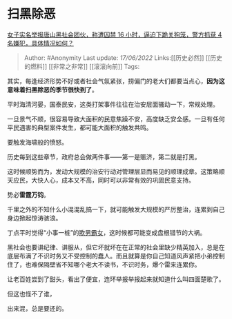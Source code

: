 # 扫黑除恶
[女子实名举报唐山黑社会团伙，称遭囚禁 16 小时，逼迫下跪关狗笼，警方抓获 4 名嫌犯，具体情况如何？](https://www.zhihu.com/question/537242054/answer/2525800100)

> Author: #Anonymity
> Last update: *17/06/2022*
> Links:[[历史必然]] [[历史的燃料]] [[非常之非常]] [[滚滚向前]]
> Tags:

其实，每逢经济形势不好或者社会气氛紧张，捞偏门的老大们都要当点心，**因为这意味着扫黑除恶的季节很快到了**。

平时海清河晏，国泰民安，这类打架事件往往在治安层面骚动一下，常规处理。

一旦景气不顺，很容易导致大面积的民意焦躁不安，高度缺乏安全感。一旦有任何平民遇害的典型案件发生，都可能大面积的触发共鸣。

要触发海啸般的愤怒。

历史每到这些章节，政府总会做两件事——第一是赈济，第二就是打黑。

这时候顺势而为，发动大规模的治安行动对管理层显而易见的顺理成章。这策略顺天应民，大快人心，成本又不高，同时可以非常有效的巩固民意支持。

势必**雷霆万钧**。

千里之外的不知什么小混混乱搞一下，就可能触发大规模的严厉整治，连累到自己身边掀起惊涛骇浪。

丁点平时觉得“小事一桩”的[欺男霸女](https://www.zhihu.com/search?q=%E6%AC%BA%E7%94%B7%E9%9C%B8%E5%A5%B3&search_source=Entity&hybrid_search_source=Entity&hybrid_search_extra=%7B%22sourceType%22%3A%22answer%22%2C%22sourceId%22%3A2525800100%7D)，这时候都可能变成盘根错节的大祸。

黑社会也要讲纪律、讲服从，但它坏就坏在在正常的社会里缺少精英加入，总是在底层布满了不识时务又不受控制的蠢人。而且就算是你自己知道风声紧把小弟控制住了，也难保隔壁省不知哪个老大不读书，不识时务，爆个雷来连累你。

让老百姓尝到了甜头，看出了便宜，连环举报举报起来就知道什么叫四面楚歌了。

但这也怪不了谁，

出来混，总是要还的。
